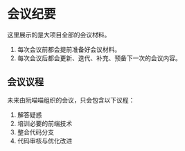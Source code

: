 # 会议纪要

这里展示的是大项目全部的会议材料。

1. 每次会议前都会提前准备好会议材料。
2. 每次会议后都会更新、迭代、补充、预备下一次的会议内容。

## 会议议程

未来由阮喵喵组织的会议，只会包含以下议程：

1. 解答疑惑
2. 培训必要的前端技术
3. 整合代码分支
4. 代码审核与优化改进
